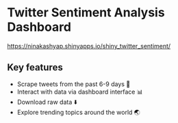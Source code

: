 # Twitter Sentiment Analysis Dashboard

https://ninakashyap.shinyapps.io/shiny_twitter_sentiment/

## Key features
- Scrape tweets from the past 6-9 days :hatching_chick:
- Interact with data via dashboard interface :bar_chart:
- Download raw data :arrow_down:
- Explore trending topics around the world :earth_asia:	


